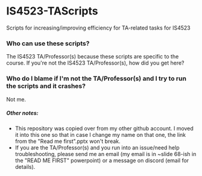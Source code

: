 # IS4523-TAScripts
Scripts for increasing/improving efficiency for TA-related tasks for IS4523

### Who can use these scripts?
The IS4523 TA/Professor(s) because these scripts are specific to the course. 
If you're not the IS4523 TA/Professor(s), how did you get here?

### Who do I blame if I'm not the TA/Professor(s) and I try to run the scripts and it crashes?
Not me.

##### Other notes:
* This repository was copied over from my other github account. I moved it into this one so that in case I change my name on that one, the link from the "Read me first".pptx won't break.
* If you are the TA/Professor(s) and you run into an issue/need help troubleshooting, please send me an email (my email is in ~slide 68-ish in the "READ ME FIRST" powerpoint) or a message on discord (email for details).
